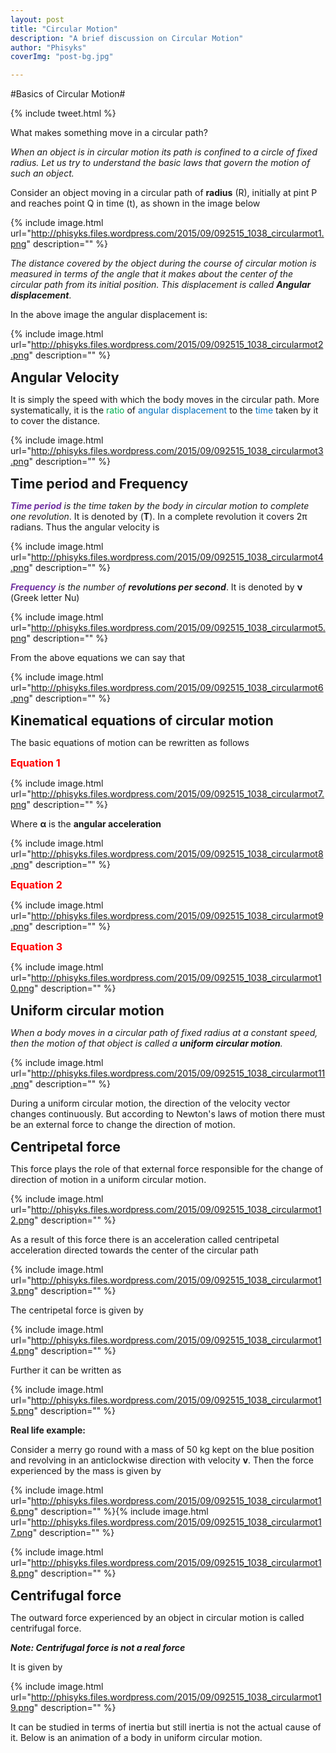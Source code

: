 ```yaml
---
layout: post
title: "Circular Motion"
description: "A brief discussion on Circular Motion"
author: "Phisyks"
coverImg: "post-bg.jpg"

---
```

#Basics of Circular Motion#

{% include tweet.html %}

What makes something move in a circular path?

_When an object is in circular motion its path is confined to a circle of fixed radius. Let us try to understand the basic laws that govern the motion of such an object._

Consider an object moving in a circular path of **radius** (R), initially at pint P and reaches point Q in time (t), as shown in the image below

{% include image.html url="http://phisyks.files.wordpress.com/2015/09/092515_1038_circularmot1.png" description="" %}

_The distance covered by the object during the course of circular motion is measured in terms of the angle that it makes about the center of the circular path from its initial position. This displacement is called **Angular displacement**_.

In the above image the angular displacement is:

{% include image.html url="http://phisyks.files.wordpress.com/2015/09/092515_1038_circularmot2.png" description="" %}

<span style="font-size:16pt;">**Angular Velocity**</span>

It is simply the speed with which the body moves in the circular path. More systematically, it is the <span style="color:#00b050;">ratio</span> of <span style="color:#0070c0;">angular displacement</span> to the <span style="color:#0070c0;">time</span> taken by it to cover the distance.

{% include image.html url="http://phisyks.files.wordpress.com/2015/09/092515_1038_circularmot3.png" description="" %}

<span style="font-size:16pt;">**Time period and Frequency**</span>

_<span style="color:#7030a0;">**Time period**</span> is the time taken by the body in circular motion to complete one revolution_. It is denoted by (**T**). In a complete revolution it covers 2π radians. Thus the angular velocity is

{% include image.html url="http://phisyks.files.wordpress.com/2015/09/092515_1038_circularmot4.png" description="" %}

_<span style="color:#7030a0;">**Frequency**</span> is the number of **revolutions per second**_. It is denoted by **ν** (Greek letter Nu)

{% include image.html url="http://phisyks.files.wordpress.com/2015/09/092515_1038_circularmot5.png" description="" %}

From the above equations we can say that

{% include image.html url="http://phisyks.files.wordpress.com/2015/09/092515_1038_circularmot6.png" description="" %}

<span style="font-size:16pt;">**Kinematical equations of circular motion**</span>

The basic equations of motion can be rewritten as follows

<span style="color:red;font-size:12pt;">**Equation 1**</span>

{% include image.html url="http://phisyks.files.wordpress.com/2015/09/092515_1038_circularmot7.png" description="" %}

Where **α** is the **angular acceleration**

{% include image.html url="http://phisyks.files.wordpress.com/2015/09/092515_1038_circularmot8.png" description="" %}

<span style="color:red;font-size:12pt;">**Equation 2**</span>

{% include image.html url="http://phisyks.files.wordpress.com/2015/09/092515_1038_circularmot9.png" description="" %}

<span style="color:red;font-size:12pt;">**Equation 3**</span>

{% include image.html url="http://phisyks.files.wordpress.com/2015/09/092515_1038_circularmot10.png" description="" %}

<span style="font-size:16pt;">**Uniform circular motion**</span>

_When a body moves in a circular path of fixed radius at a constant speed, then the motion of that object is called a **uniform circular motion**._

{% include image.html url="http://phisyks.files.wordpress.com/2015/09/092515_1038_circularmot11.png" description="" %}

During a uniform circular motion, the direction of the velocity vector changes continuously. But according to Newton's laws of motion there must be an external force to change the direction of motion.

<span style="font-size:16pt;">**Centripetal force**</span>

This force plays the role of that external force responsible for the change of direction of motion in a uniform circular motion.

{% include image.html url="http://phisyks.files.wordpress.com/2015/09/092515_1038_circularmot12.png" description="" %}

As a result of this force there is an acceleration called centripetal acceleration directed towards the center of the circular path

{% include image.html url="http://phisyks.files.wordpress.com/2015/09/092515_1038_circularmot13.png" description="" %}

The centripetal force is given by

{% include image.html url="http://phisyks.files.wordpress.com/2015/09/092515_1038_circularmot14.png" description="" %}

Further it can be written as

{% include image.html url="http://phisyks.files.wordpress.com/2015/09/092515_1038_circularmot15.png" description="" %}

**Real life example:**

Consider a merry go round with a mass of 50 kg kept on the blue position and revolving in an anticlockwise direction with velocity **v**. Then the force experienced by the mass is given by

{% include image.html url="http://phisyks.files.wordpress.com/2015/09/092515_1038_circularmot16.png" description="" %}{% include image.html url="http://phisyks.files.wordpress.com/2015/09/092515_1038_circularmot17.png" description="" %}

{% include image.html url="http://phisyks.files.wordpress.com/2015/09/092515_1038_circularmot18.png" description="" %}

<span style="font-size:16pt;">**Centrifugal force**</span>

The outward force experienced by an object in circular motion is called centrifugal force.

**_Note: Centrifugal force is not a real force_**

It is given by

{% include image.html url="http://phisyks.files.wordpress.com/2015/09/092515_1038_circularmot19.png" description="" %}

It can be studied in terms of inertia but still inertia is not the actual cause of it. Below is an animation of a body in uniform circular motion.
